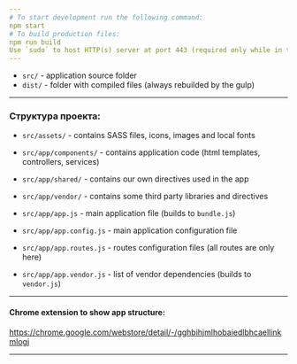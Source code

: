 ```yaml
---
# To start development run the following command:
npm start
# To build production files:
npm run build
Use `sudo` to host HTTP(s) server at port 443 (required only while in the dev mode)
---
```

 - `src/` - application source folder
 - `dist/` - folder with compiled files (always rebuilded by the gulp)
---

### Структура проекта:

 - `src/assets/` - contains SASS files, icons, images and local fonts
 - `src/app/components/` - contains application code (html templates, controllers, services)
 - `src/app/shared/` - contains our own directives used in the app
 - `src/app/vendor/` - contains some third party libraries and directives

 - `src/app/app.js` - main application file (builds to `bundle.js`)
 - `src/app/app.config.js` - main application configuration file
 - `src/app/app.routes.js` - routes configuration files (all routes are only here)
 - `src/app/app.vendor.js` - list of vendor dependencies (builds to `vendor.js`)

---

#### Chrome extension to show app structure:

https://chrome.google.com/webstore/detail/-/gghbihjmlhobaiedlbhcaellinkmlogj

---
